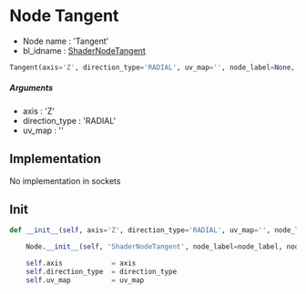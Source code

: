# Node Tangent

- Node name : 'Tangent'
- bl_idname : [ShaderNodeTangent](https://docs.blender.org/api/current/bpy.types.ShaderNodeTangent.html)


``` python
Tangent(axis='Z', direction_type='RADIAL', uv_map='', node_label=None, node_color=None)
```
##### Arguments

- axis : 'Z'
- direction_type : 'RADIAL'
- uv_map : ''

## Implementation

No implementation in sockets

## Init

``` python
def __init__(self, axis='Z', direction_type='RADIAL', uv_map='', node_label=None, node_color=None):

    Node.__init__(self, 'ShaderNodeTangent', node_label=node_label, node_color=node_color)

    self.axis            = axis
    self.direction_type  = direction_type
    self.uv_map          = uv_map
```
